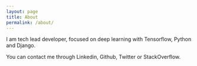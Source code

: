 ```yaml
---
layout: page
title: About
permalink: /about/
---
```


I am tech lead developer, focused on deep learning with Tensorflow, Python and Django.

You can contact me through Linkedin, Github, Twitter or StackOverflow.
